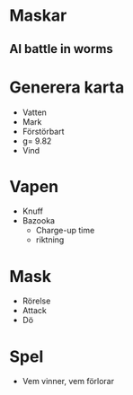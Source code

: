 # Maskar
AI battle in worms
----------
# Generera karta
- Vatten 
- Mark
- Förstörbart
- g= 9.82
- Vind
# Vapen
- Knuff
- Bazooka
    - Charge-up time
    - riktning
# Mask
- Rörelse
- Attack
- Dö
# Spel
- Vem vinner, vem förlorar
